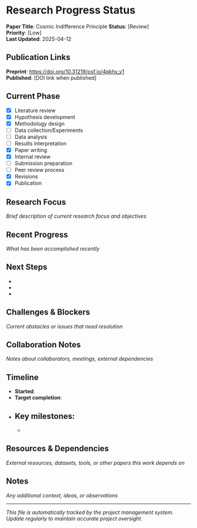 # Research Progress Status

**Paper Title**: Cosmic Indifference Principle
**Status**: [Review]  
**Priority**: [Low]  
**Last Updated**: 2025-04-12

## Publication Links
**Preprint**: https://doi.org/10.31219/osf.io/4pkhy_v1  
**Published**: [DOI link when published]

## Current Phase
- [x] Literature review
- [x] Hypothesis development  
- [x] Methodology design
- [ ] Data collection/Experiments
- [ ] Data analysis
- [ ] Results interpretation
- [x] Paper writing
- [x] Internal review
- [ ] Submission preparation
- [ ] Peer review process
- [x] Revisions
- [x] Publication

## Research Focus
*Brief description of current research focus and objectives*

## Recent Progress
*What has been accomplished recently*

## Next Steps
- 
- 
- 

## Challenges & Blockers
*Current obstacles or issues that need resolution*

## Collaboration Notes
*Notes about collaborators, meetings, external dependencies*

## Timeline
- **Started**: 
- **Target completion**: 
- **Key milestones**:
  - 
  - 

## Resources & Dependencies
*External resources, datasets, tools, or other papers this work depends on*

## Notes
*Any additional context, ideas, or observations*

---
*This file is automatically tracked by the project management system. Update regularly to maintain accurate project oversight.*